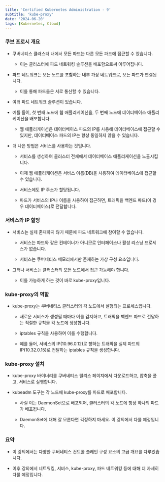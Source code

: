 ```yaml
---
title: 'Certified Kubernetes Administration - 9'
subtitle: 'kube-proxy'
date: '2024-06-20'
tags: [Kubernetes, Cloud]
---
```


### 쿠브 프로시 개요

- 쿠버네티스 클러스터 내에서 모든 파드는 다른 모든 파드에 접근할 수 있습니다.
  
  - 이는 클러스터에 파드 네트워킹 솔루션을 배포함으로써 이루어집니다.

- 파드 네트워크는 모든 노드를 포함하는 내부 가상 네트워크로, 모든 파드가 연결됩니다.
  
  - 이를 통해 파드들은 서로 통신할 수 있습니다.

- 여러 파드 네트워크 솔루션이 있습니다.

- 예를 들어, 첫 번째 노드에 웹 애플리케이션을, 두 번째 노드에 데이터베이스 애플리케이션을 배포합니다.
  
  - 웹 애플리케이션은 데이터베이스 파드의 IP를 사용해 데이터베이스에 접근할 수 있지만, 데이터베이스 파드의 IP는 항상 동일하지 않을 수 있습니다.

- 더 나은 방법은 서비스를 사용하는 것입니다.
  
  - 서비스를 생성하여 클러스터 전체에서 데이터베이스 애플리케이션을 노출시킵니다.
  
  - 이제 웹 애플리케이션은 서비스 이름(DB)을 사용하여 데이터베이스에 접근할 수 있습니다.
  
  - 서비스에도 IP 주소가 할당됩니다.
  
  - 파드가 서비스의 IP나 이름을 사용하여 접근하면, 트래픽을 백엔드 파드(이 경우 데이터베이스)로 전달합니다.

### 서비스와 IP 할당

- 서비스는 실제 존재하지 않기 때문에 파드 네트워크에 참여할 수 없습니다.
  
  - 서비스는 파드와 같은 컨테이너가 아니므로 인터페이스나 활성 리스닝 프로세스가 없습니다.
  
  - 서비스는 쿠버네티스 메모리에서만 존재하는 가상 구성 요소입니다.

- 그러나 서비스는 클러스터의 모든 노드에서 접근 가능해야 합니다.
  
  - 이를 가능하게 하는 것이 바로 kube-proxy입니다.

### kube-proxy의 역할

- kube-proxy는 쿠버네티스 클러스터의 각 노드에서 실행되는 프로세스입니다.
  
  - 새로운 서비스가 생성될 때마다 이를 감지하고, 트래픽을 백엔드 파드로 전달하는 적절한 규칙을 각 노드에 생성합니다.
  
  - iptables 규칙을 사용하여 이를 수행합니다.
  
  - 예를 들어, 서비스의 IP(10.96.0.12)로 향하는 트래픽을 실제 파드의 IP(10.32.0.15)로 전달하는 iptables 규칙을 생성합니다.

### kube-proxy 설치

- kube-proxy 바이너리를 쿠버네티스 릴리스 페이지에서 다운로드하고, 압축을 풀고, 서비스로 실행합니다.

- kubeadm 도구는 각 노드에 kube-proxy를 파드로 배포합니다.
  
  - 사실 이는 DaemonSet으로 배포되어, 클러스터의 각 노드에 항상 하나의 파드가 배포됩니다.
  
  - DaemonSet에 대해 잘 모른다면 걱정하지 마세요. 이 강의에서 다룰 예정입니다.

### 요약

- 이 강의에서는 다양한 쿠버네티스 컨트롤 플레인 구성 요소의 고급 개요를 다루었습니다.

- 이후 강의에서 네트워킹, 서비스, kube-proxy, 파드 네트워킹 등에 대해 더 자세히 다룰 예정입니다.